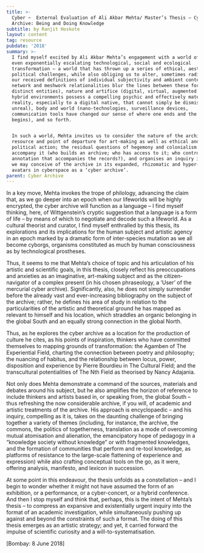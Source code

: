 ```yaml
---
title: >-
  Cyber ~  External Evaluation of Ali Akbar Mehta/ Master’s Thesis – Cyber
  Archive: Being and Doing Knowledge
subtitle: by Ranjit Hoskote
layout: content
tag: resource
pubdate: '2018'
summary: >-
  I find myself excited by Ali Akbar Mehta’s engagement with a world of rapidly,
  even exponentially escalating technological, social and ecological
  transformation – a world that has thrown up a series of ethical, aesthetic and
  political challenges, while also obliging us to alter, sometimes radically,
  our received definitions of individual subjectivity and ambient context (the
  network and meshwork relationalities blur the lines between these formerly
  distinct entities), nature and artifice (digital, virtual, augmented and
  hybrid environments possess a compelling psychic and effectively material
  reality, especially to a digital native, that cannot simply be dismissed as
  unreal), body and world (nano-technologies, surveillance devices,
  communication tools have changed our sense of where one ends and the other
  begins), and so forth.


  In such a world, Mehta invites us to consider the nature of the archive as a
  resource and point of departure for art-making as well as ethical and
  political action; the residual questions of hegemony and colonialism that
  accompany it (who builds an archive; who has access to it; who controls the
  annotation that accompanies the records?), and organises an inquiry into how
  we may conceive of the archive in its expanded, rhizomatic and hyper-connected
  avatars in cyberspace as a ‘cyber archive’.
parent: Cyber Archive
---
```

In a key move, Mehta invokes the trope of philology, advancing the claim that, as we go deeper into an epoch when our lifeworlds will be highly encrypted, the cyber archive will function as a language – I find myself thinking, here, of Wittgenstein’s cryptic suggestion that a language is a form of life – by means of which to negotiate and decode such a lifeworld. As a cultural theorist and curator, I find myself enthralled by this thesis, its explorations and its implications for the human subject and artistic agency in an epoch marked by a dramatic form of inter-species mutation as we all become cyborgs, organisms constituted as much by human consciousness as by technological prostheses.

Thus, it seems to me that Mehta’s choice of topic and his articulation of his artistic and scientific goals, in this thesis, closely reflect his preoccupations and anxieties as an imaginative, art-making subject and as the citizen-navigator of a complex present (in his chosen phraseology, a ‘User’ of the mercurial cyber archive). Significantly, also, he does not simply surrender before the already vast and ever-increasing bibliography on the subject of the archive; rather, he defines his area of study in relation to the particularities of the artistic and theoretical ground he has mapped as relevant to himself and his location, which straddles an organic belonging in the global South and an equally strong connection in the global North.

Thus, as he explores the cyber archive as a location for the production of culture he cites, as his points of inspiration, thinkers who have committed themselves to mapping grounds of transformation: the Agamben of The Experiential Field, charting the connection between poetry and philosophy; the nuancing of habitus, and the relationship between locus, power, disposition and experience by Pierre Bourdieu in The Cultural Field; and the transcultural potentialities of The Nth Field as theorised by Nancy Adajania.

Not only does Mehta demonstrate a command of the sources, materials and debates around his subject, but he also amplifies the horizon of reference to include thinkers and artists based in, or speaking from, the global South – thus refreshing the now considerable archive, if you will, of academic and artistic treatments of the archive. His approach is encyclopaedic – and his inquiry, compelling as it is, takes on the daunting challenge of bringing together a variety of themes (including, for instance, the archive, the commons, the politics of togetherness, translation as a mode of overcoming mutual atomisation and alienation, the emancipatory hope of pedagogy in a “knowledge society without knowledge” or with fragmented knowledges, and the formation of communities that perform and re-tool knowledge, as platforms of resistance to the large-scale flattening of experience and expression) while also crafting conceptual tools on the go, as it were, offering analysis, manifesto, and lexicon in succession.

At some point in this endeavour, the thesis unfolds as a constellation – and I begin to wonder whether it might not have assumed the form of an exhibition, or a performance, or a cyber-concert, or a hybrid conference. And then I stop myself and think that, perhaps, this is the intent of Mehta’s thesis – to compress an expansive and existentially urgent inquiry into the format of an academic investigation, while simultaneously pushing up against and beyond the constraints of such a format. The doing of this thesis emerges as an artistic strategy; and yet, it carried forward the impulse of scientific curiosity and a will-to-systematisation.

\[Bombay: 8 June 2018]
